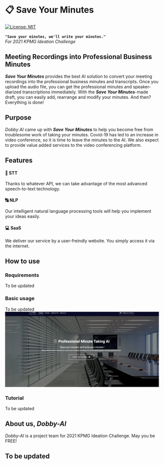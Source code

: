 # :clipboard: Save Your Minutes

[![License: MIT](https://img.shields.io/badge/License-MIT-yellow.svg)](https://opensource.org/licenses/MIT)

**`"Save your minutes, we'll write your minutes."`**   
*For 2021 KPMG Ideation Challenge*  

## Meeting Recordings into Professional Business Minutes
***Save Your Minutes*** provides the best AI solution to convert your meeting recordings into the professional business minutes and transcripts. Once you upload the audio file, you can get the professional minutes and speaker-diarized transcriptions immediately. With the ***Save Your Minutes***-made draft, you can easily add, rearrange and modify your minutes. And then? Everything is done!

## Purpose
*Dobby AI* came up with ***Save Your Minutes*** to help you become free from troublesome work of taking your minutes. Covid-19 has led to an increase in video conference, so it is time to leave the minutes to the AI. We also expect to provide value added services to the video conferencing platform.


## Features
#### :microphone: STT
Thanks to whatever API, we can take advantage of the most advanced speech-to-text technology.

#### :capital_abcd: NLP
Our intelligent natural language processing tools will help you implement your ideas easily.

#### :computer: SaaS
We deliver our service by a user-freindly website. You simply access it via the internet.

## How to use
### Requirements
To be updated

### Basic usage
To be updated
![image1](./image1.png)

### Tutorial 
To be updated

## About us, *Dobby-AI*

*Dobby-AI* is a project team for 2021 KPMG Ideation Challenge. May you be FREE!

## To be updated

